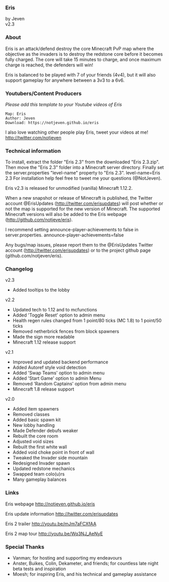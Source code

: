 ### Eris
by Jeven  
v2.3

### About

Eris is an attack/defend destroy the core Minecraft PvP map where the objective as 
the invaders is to destroy the redstone core before it becomes fully charged. The 
core will take 15 minutes to charge, and once maximum charge is reached, the 
defenders will win!

Eris is balanced to be played with 7 of your friends (4v4), but it will also 
support gameplay for anywhere between a 3v3 to a 6v6.

### Youtubers/Content Producers

*Please add this template to your Youtube videos of Eris*
	
```
Map: Eris
Author: Jeven
Download: https://notjeven.github.io/eris
```
I also love watching other people play Eris, tweet your videos at me!
	http://twitter.com/notjeven

### Technical information

To install, extract the folder "Eris 2.3" from the downloaded "Eris 2.3.zip".
Then move the "Eris 2.3" folder into a Minecraft server directory.
Finally set the server.properties "level-name" property to "Eris 2.3".
	level-name=Eris 2.3
For installation help feel free to tweet me your questions (@NotJeven).
	
Eris v2.3 is released for unmodified (vanilla) Minecraft 1.12.2.

When a new snapshot or release of Minecraft is published, the Twitter account 
@ErisUpdates (http://twitter.com/erisupdates) will post whether or not the map
is supported for the new version of Minecraft. The supported Minecraft versions 
will also be added to the Eris webpage (http://github.com/notjeve/eris).

I recommend setting announce-player-achievements to false in server.properties.
	announce-player-achievements=false

Any bugs/map issues, please report them to the @ErisUpdates Twitter account
(http://twitter.com/erisupdates) or to the project github page 
(github.com/notjeven/eris).

### Changelog

v2.3
- Added tooltips to the lobby

v2.2
- Updated tech to 1.12 and to mcfunctions
- Added 'Toggle Reset' option to admin menu
- Health regen rules changed from 1 point/80 ticks (MC 1.8) to 1 point/50 ticks
- Removed netherbrick fences from block spawners
- Made the sign more readable
- Minecraft 1.12 release support

v2.1
- Improved and updated backend performance
- Added Autoref style void detection
- Added 'Swap Teams' option to admin menu
- Added 'Start Game' option to admin Menu
- Removed 'Random Captains' option from admin menu
- Minecraft 1.8 release support

v2.0
- Added item spawners
- Removed classes
- Added basic spawn kit
- New lobby handling
- Made Defender debufs weaker
- Rebuilt the core room
- Adjusted void sizes
- Rebuilt the first white wall
- Added void choke point in front of wall
- Tweaked the Invader side mountain
- Redesigned Invader spawn
- Updated redstone mechanics
- Swapped team colo(u)rs
- Many gameplay balances

### Links

Eris webpage
	http://notjeven.github.io/eris

Eris update information
	http://twitter.com/erisupdates

Eris 2 trailer
	http://youtu.be/mJm7aFCXfAA

Eris 2 map tour
	http://youtu.be/Wq3NJ_AeNyE

### Special Thanks

- Vanman; for hosting and supporting my endeavours
- Anster, Buikes, Colin, Dekameter, and friends; 
 for countless late night beta tests and inspiration
- Moesh; for inspiring Eris, and his technical and gameplay assistance

